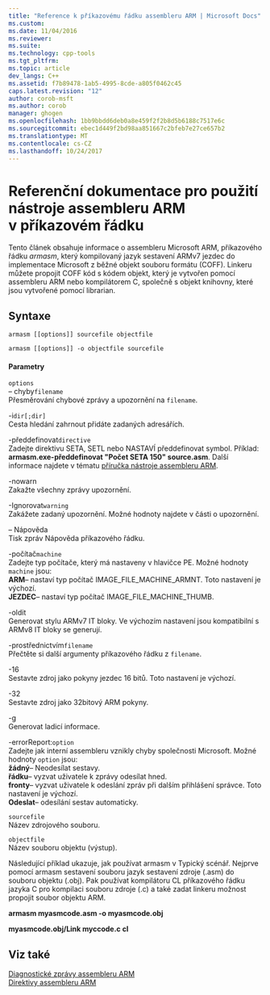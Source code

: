 ```yaml
---
title: "Reference k příkazovému řádku assembleru ARM | Microsoft Docs"
ms.custom: 
ms.date: 11/04/2016
ms.reviewer: 
ms.suite: 
ms.technology: cpp-tools
ms.tgt_pltfrm: 
ms.topic: article
dev_langs: C++
ms.assetid: f7b89478-1ab5-4995-8cde-a805f0462c45
caps.latest.revision: "12"
author: corob-msft
ms.author: corob
manager: ghogen
ms.openlocfilehash: 1bb9bbdd6deb0a8e459f2f2b8d5b6188c7517e6c
ms.sourcegitcommit: ebec1d449f2bd98aa851667c2bfeb7e27ce657b2
ms.translationtype: MT
ms.contentlocale: cs-CZ
ms.lasthandoff: 10/24/2017
---
```

# <a name="arm-assembler-command-line-reference"></a>Referenční dokumentace pro použití nástroje assembleru ARM v příkazovém řádku
Tento článek obsahuje informace o assembleru Microsoft ARM, příkazového řádku *armasm*, který kompilovaný jazyk sestavení ARMv7 jezdec do implementace Microsoft z běžné objekt souboru formátu (COFF). Linkeru můžete propojit COFF kód s kódem objekt, který je vytvořen pomocí assembleru ARM nebo kompilátorem C, společně s objekt knihovny, které jsou vytvořené pomocí librarian.  
  
## <a name="syntax"></a>Syntaxe  
  
```  
armasm [[options]] sourcefile objectfile  
```  
  
```  
armasm [[options]] -o objectfile sourcefile  
```  
  
#### <a name="parameters"></a>Parametry  
 `options`  
 – chyby`filename`  
 Přesměrování chybové zprávy a upozornění na `filename`.  
  
 -i`dir[;dir]`  
 Cesta hledání zahrnout přidáte zadaných adresářích.  
  
 -předdefinovat`directive`  
 Zadejte direktivu SETA, SETL nebo NASTAVÍ předdefinovat symbol. Příklad: **armasm.exe-předdefinovat "Počet SETA 150" source.asm**. Další informace najdete v tématu [příručka nástroje assembleru ARM](http://go.microsoft.com/fwlink/?LinkId=246102).  
  
 -nowarn  
 Zakažte všechny zprávy upozornění.  
  
 -Ignorovat`warning`  
 Zakážete zadaný upozornění. Možné hodnoty najdete v části o upozornění.  
  
 – Nápověda  
 Tisk zpráv Nápověda příkazového řádku.  
  
 -počítač`machine`  
 Zadejte typ počítače, který má nastaveny v hlavičce PE.  Možné hodnoty `machine` jsou:  
**ARM**– nastaví typ počítač IMAGE_FILE_MACHINE_ARMNT. Toto nastavení je výchozí.   
**JEZDEC**– nastaví typ počítač IMAGE_FILE_MACHINE_THUMB.  
  
 -oldit  
 Generovat stylu ARMv7 IT bloky.  Ve výchozím nastavení jsou kompatibilní s ARMv8 IT bloky se generují.  
  
 -prostřednictvím`filename`  
 Přečtěte si další argumenty příkazového řádku z `filename`.  
  
 -16  
 Sestavte zdroj jako pokyny jezdec 16 bitů.  Toto nastavení je výchozí.  
  
 -32  
 Sestavte zdroj jako 32bitový ARM pokyny.  
  
 -g  
 Generovat ladicí informace.  
  
 -errorReport:`option`  
 Zadejte jak interní assembleru vznikly chyby společnosti Microsoft.  Možné hodnoty `option` jsou:   
**žádný**– Neodesílat sestavy.   
**řádku**– vyzvat uživatele k zprávy odesílat hned.   
**fronty**– vyzvat uživatele k odeslání zpráv při dalším přihlášení správce. Toto nastavení je výchozí.   
**Odeslat**– odesílání sestav automaticky.  
  
 `sourcefile`  
 Název zdrojového souboru.  
  
 `objectfile`  
 Název souboru objektu (výstup).  
  
 Následující příklad ukazuje, jak používat armasm v Typický scénář. Nejprve pomocí armasm sestavení souboru jazyk sestavení zdroje (.asm) do souboru objektu (.obj). Pak používat kompilátoru CL příkazového řádku jazyka C pro kompilaci souboru zdroje (.c) a také zadat linkeru možnost propojit soubor objektu ARM.  
  
 **armasm myasmcode.asm -o myasmcode.obj**  
  
 **myasmcode.obj/Link myccode.c cl**  
  
## <a name="see-also"></a>Viz také  
 [Diagnostické zprávy assembleru ARM](../../assembler/arm/arm-assembler-diagnostic-messages.md)   
 [Direktivy assembleru ARM](../../assembler/arm/arm-assembler-directives.md)